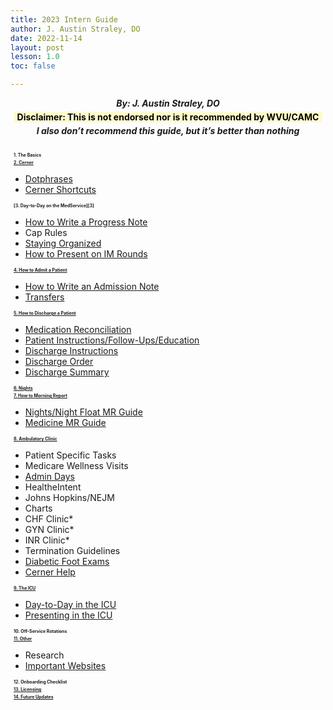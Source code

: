 ```yaml
---
title: 2023 Intern Guide
author: J. Austin Straley, DO
date: 2022-11-14
layout: post
lesson: 1.0
toc: false

---
```


<html>
    <head>
        <style>
        h2 {
            font-size:100% !important;
        }
        h3 {
            font-size: 50%;
            text-align: left;
            line-height: 1;
            margin: 5px !important;
        }
        h4 {
            text-align: center;
            background-color: #FFFACD;
            color: black;
            margin: 5px !important;
        }
        h5 {
            text-align: center;
            margin: 5px !important;
        }
        h6 {
            font-size: 200%;
            text-align: center;
            border: 1px solid #999;
        }
        </style>
    </head>
</html>

##### By: J. Austin Straley, DO
#### Disclaimer: This is not endorsed nor is it recommended by WVU/CAMC
##### <i>I also don’t recommend this guide, but it’s better than nothing</i>

<br>

### 1. The Basics
### [2. Cerner][2]
- [Dotphrases](/feed/internguidepages/1.2.1-dotphrases.html)
- [Cerner Shortcuts](/feed/internguidepages/1.2.2-cerner-shortcuts.html)

### [3. Day-to-Day on the MedService][3]
- [How to Write a Progress Note](feed/internguidepages/1.3.1-how-to-progress-note.html)
- Cap Rules 
- [Staying Organized](/feed/internguidepages/1.3.3-staying-organized.html)
- [How to Present on IM Rounds](/feed/internguidepages/1.3.4-how-to-present.html)

### [4. How to Admit a Patient][4]
- [How to Write an Admission Note](feed/internguidepages/1.4.1-how-to-write-admit-note.html)
- [Transfers](feed/internguidepages/1.4.2-transfers.html)

### [5. How to Discharge a Patient][5]
- [Medication Reconciliation](feed/internguidepages/1.5.1-how-to-discharge.html)
- [Patient Instructions/Follow-Ups/Education](feed/internguidepages/1.5.2-medrec.html)
- [Discharge Instructions](feed/internguidepages/1.5.3-discharge-instructions.html)
- [Discharge Order](feed/internguidepages/1.5.4-discharge-order.html)
- [Discharge Summary](feed/internguidepages/1.5.5-discharge-summary.html)

### [6. Nights][6]
### [7. How to Morning Report][7]
- [Nights/Night Float MR Guide](feed/internguidepages/1.7.1-nights-mr-guide.html)
- [Medicine MR Guide](feed/internguidepages/1.7.2-medicine-mr-guide.html)

### [8. Ambulatory Clinic][8]
- Patient Specific Tasks 
- Medicare Wellness Visits 
- [Admin Days](feed/internguidepages/1.8.3-admin-days.html)
- HealtheIntent 
- Johns Hopkins/NEJM 
- Charts 
- CHF Clinic* 
- GYN Clinic* 
- INR Clinic* 
- Termination Guidelines 
- [Diabetic Foot Exams](feed/internguidepages/1.8.11-diabetic-foot-exam.html)
- [Cerner Help](feed/internguidepages/1.8.12-cerner-help.html)

### [9. The ICU][9]
- [Day-to-Day in the ICU](feed/internguidepages/1.9.1-day-to-day-icu.html)
- [Presenting in the ICU](feed/internguidepages/1.9.2-icu-presentations.html)

### 10. Off-Service Rotations
### [11. Other][11]
- Research 
- [Important Websites](/feed/internguidepages/1.11.3-important-websites.html)

### 12. Onboarding Checklist
### [13. Licensing][13]
### [14. Future Updates][14]

[1]: /feed/internguidepages/1.1-basics/
[2]: /feed/internguidepages/1.2-cerner/
[4]: /feed/internguidepages/1.4-how-to-admit/
[5]: /feed/internguidepages/1.5-how-to-discharge/
[6]: /feed/internguidepages/1.6-nights/
[7]: /feed/internguidepages/1.7-morning-report/
[8]: /feed/internguidepages/1.8-ambulatory-clinic/
[9]: /feed/internguidepages/1.9-the-icu/
[10]: /feed/internguidepages/1.10-offservice/
[11]: /feed/internguidepages/1.11-other/
[12]: /feed/internguidepages/1.12-onboarding-checklist/
[13]: /feed/internguidepages/1.13-licensing/
[14]: /feed/internguidepages/1.14-future-updates/